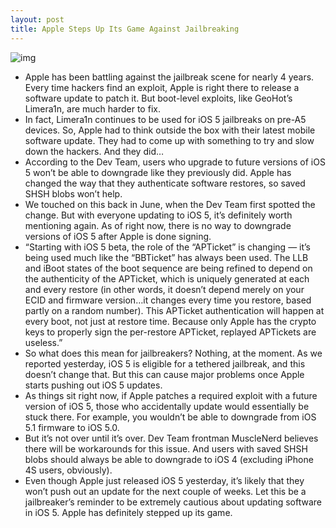 ```yaml
---
layout: post
title: Apple Steps Up Its Game Against Jailbreaking
---
```

![img](http://media.idownloadblog.com/wp-content/uploads/2011/10/iOS-5-features-e1318437988451.jpeg)
* Apple has been battling against the jailbreak scene for nearly 4 years. Every time hackers find an exploit, Apple is right there to release a software update to patch it. But boot-level exploits, like GeoHot’s Limera1n, are much harder to fix.
* In fact, Limera1n continues to be used for iOS 5 jailbreaks on pre-A5 devices. So, Apple had to think outside the box with their latest mobile software update. They had to come up with something to try and slow down the hackers. And they did…
* According to the Dev Team, users who upgrade to future versions of iOS 5 won’t be able to downgrade like they previously did. Apple has changed the way that they authenticate software restores, so saved SHSH blobs won’t help.
* We touched on this back in June, when the Dev Team first spotted the change. But with everyone updating to iOS 5, it’s definitely worth mentioning again. As of right now, there is no way to downgrade versions of iOS 5 after Apple is done signing.
* “Starting with iOS 5 beta, the role of the “APTicket” is changing — it’s being used much like the “BBTicket” has always been used. The LLB and iBoot states of the boot sequence are being refined to depend on the authenticity of the APTicket, which is uniquely generated at each and every restore (in other words, it doesn’t depend merely on your ECID and firmware version…it changes every time you restore, based partly on a random number). This APTicket authentication will happen at every boot, not just at restore time. Because only Apple has the crypto keys to properly sign the per-restore APTicket, replayed APTickets are useless.”
* So what does this mean for jailbreakers? Nothing, at the moment. As we reported yesterday, iOS 5 is eligible for a tethered jailbreak, and this doesn’t change that. But this can cause major problems once Apple starts pushing out iOS 5 updates.
* As things sit right now, if Apple patches a required exploit with a future version of iOS 5, those who accidentally update would essentially be stuck there. For example, you wouldn’t be able to downgrade from iOS 5.1 firmware to iOS 5.0.
* But it’s not over until it’s over. Dev Team frontman MuscleNerd believes there will be workarounds for this issue. And users with saved SHSH blobs should always be able to downgrade to iOS 4 (excluding iPhone 4S users, obviously).
* Even though Apple just released iOS 5 yesterday, it’s likely that they won’t push out an update for the next couple of weeks. Let this be a jailbreaker’s reminder to be extremely cautious about updating software in iOS 5. Apple has definitely stepped up its game.

